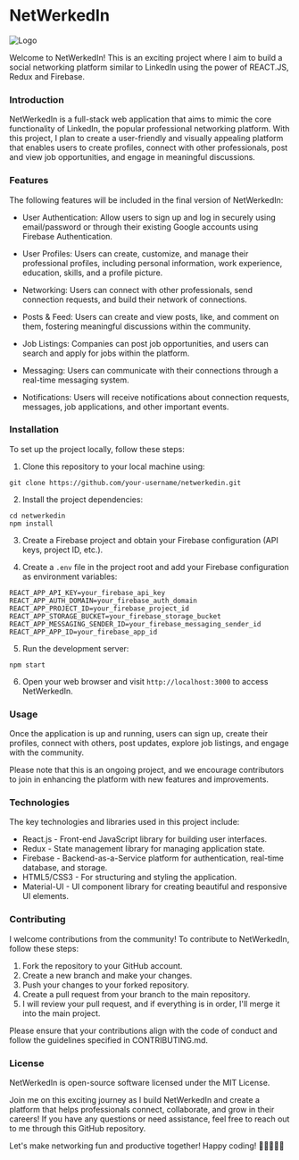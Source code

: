 # NetWerkedIn

![Logo](https://github.com/syarwinaaa09/NetWerkedIn/assets/114587158/9fffaab4-a6a1-4b22-9bce-3cb082d78db5)

Welcome to NetWerkedIn! This is an exciting project where I aim to build a social networking platform similar to LinkedIn using the power of REACT.JS, Redux and Firebase.

### Introduction
NetWerkedIn is a full-stack web application that aims to mimic the core functionality of LinkedIn, the popular professional networking platform.
With this project, I plan to create a user-friendly and visually appealing platform that enables users to create profiles, connect with other professionals, post and view job opportunities, and engage in meaningful discussions.

### Features

The following features will be included in the final version of NetWerkedIn:

* User Authentication: Allow users to sign up and log in securely using email/password or through their existing Google accounts using Firebase Authentication.

* User Profiles: Users can create, customize, and manage their professional profiles, including personal information, work experience, education, skills, and a profile picture.

* Networking: Users can connect with other professionals, send connection requests, and build their network of connections.

* Posts & Feed: Users can create and view posts, like, and comment on them, fostering meaningful discussions within the community.

* Job Listings: Companies can post job opportunities, and users can search and apply for jobs within the platform.

* Messaging: Users can communicate with their connections through a real-time messaging system.

* Notifications: Users will receive notifications about connection requests, messages, job applications, and other important events.

### Installation
To set up the project locally, follow these steps:

1. Clone this repository to your local machine using:
```
git clone https://github.com/your-username/netwerkedin.git
```

2. Install the project dependencies:
```
cd netwerkedin
npm install
```

3. Create a Firebase project and obtain your Firebase configuration (API keys, project ID, etc.).

4. Create a `.env` file in the project root and add your Firebase configuration as environment variables:
```
REACT_APP_API_KEY=your_firebase_api_key
REACT_APP_AUTH_DOMAIN=your_firebase_auth_domain
REACT_APP_PROJECT_ID=your_firebase_project_id
REACT_APP_STORAGE_BUCKET=your_firebase_storage_bucket
REACT_APP_MESSAGING_SENDER_ID=your_firebase_messaging_sender_id
REACT_APP_APP_ID=your_firebase_app_id
```

5. Run the development server:
```
npm start
```

6. Open your web browser and visit `http://localhost:3000` to access NetWerkedIn.

### Usage
Once the application is up and running, users can sign up, create their profiles, connect with others, post updates, explore job listings, and engage with the community.

Please note that this is an ongoing project, and we encourage contributors to join in enhancing the platform with new features and improvements.

### Technologies
The key technologies and libraries used in this project include:

* React.js - Front-end JavaScript library for building user interfaces.
* Redux - State management library for managing application state.
* Firebase - Backend-as-a-Service platform for authentication, real-time database, and storage.
* HTML5/CSS3 - For structuring and styling the application.
* Material-UI - UI component library for creating beautiful and responsive UI elements.

### Contributing
I welcome contributions from the community! To contribute to NetWerkedIn, follow these steps:

1. Fork the repository to your GitHub account.
2. Create a new branch and make your changes.
3. Push your changes to your forked repository.
4. Create a pull request from your branch to the main repository.
5. I will review your pull request, and if everything is in order, I'll merge it into the main project.

Please ensure that your contributions align with the code of conduct and follow the guidelines specified in CONTRIBUTING.md.

### License
NetWerkedIn is open-source software licensed under the MIT License.

Join me on this exciting journey as I build NetWerkedIn and create a platform that helps professionals connect, collaborate, and grow in their careers! If you have any questions or need assistance, feel free to reach out to me through this GitHub repository.

Let's make networking fun and productive together! Happy coding! 🚀👩‍💻👨‍💻
